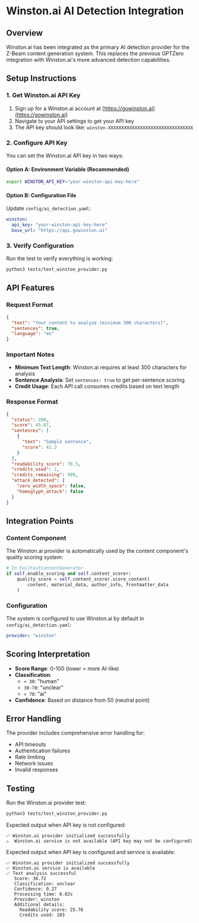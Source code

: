 # Winston.ai AI Detection Integration

## Overview
Winston.ai has been integrated as the primary AI detection provider for the Z-Beam content generation system. This replaces the previous GPTZero integration with Winston.ai's more advanced detection capabilities.

## Setup Instructions

### 1. Get Winston.ai API Key
1. Sign up for a Winston.ai account at [https://gowinston.ai](https://gowinston.ai)
2. Navigate to your API settings to get your API key
3. The API key should look like: `winston-XXXXXXXXXXXXXXXXXXXXXXXXXXXXXXXX`

### 2. Configure API Key
You can set the Winston.ai API key in two ways:

#### Option A: Environment Variable (Recommended)
```bash
export WINSTON_API_KEY="your-winston-api-key-here"
```

#### Option B: Configuration File
Update `config/ai_detection.yaml`:
```yaml
winston:
  api_key: "your-winston-api-key-here"
  base_url: "https://api.gowinston.ai"
```

### 3. Verify Configuration
Run the test to verify everything is working:
```bash
python3 tests/test_winston_provider.py
```

## API Features

### Request Format
```json
{
  "text": "Your content to analyze (minimum 300 characters)",
  "sentences": true,
  "language": "en"
}
```

### Important Notes
- **Minimum Text Length**: Winston.ai requires at least 300 characters for analysis
- **Sentence Analysis**: Set `sentences: true` to get per-sentence scoring
- **Credit Usage**: Each API call consumes credits based on text length

### Response Format
```json
{
  "status": 200,
  "score": 45.67,
  "sentences": [
    {
      "text": "Sample sentence",
      "score": 42.3
    }
  ],
  "readability_score": 78.5,
  "credits_used": 1,
  "credits_remaining": 999,
  "attack_detected": {
    "zero_width_space": false,
    "homoglyph_attack": false
  }
}
```

## Integration Points

### Content Component
The Winston.ai provider is automatically used by the content component's quality scoring system:

```python
# In FailFastContentGenerator
if self.enable_scoring and self.content_scorer:
    quality_score = self.content_scorer.score_content(
        content, material_data, author_info, frontmatter_data
    )
```

### Configuration
The system is configured to use Winston.ai by default in `config/ai_detection.yaml`:
```yaml
provider: "winston"
```

## Scoring Interpretation

- **Score Range**: 0-100 (lower = more AI-like)
- **Classification**:
  - `< 30`: "human"
  - `30-70`: "unclear"
  - `> 70`: "ai"
- **Confidence**: Based on distance from 50 (neutral point)

## Error Handling

The provider includes comprehensive error handling for:
- API timeouts
- Authentication failures
- Rate limiting
- Network issues
- Invalid responses

## Testing

Run the Winston.ai provider test:
```bash
python3 tests/test_winston_provider.py
```

Expected output when API key is not configured:
```
✅ Winston.ai provider initialized successfully
⚠️  Winston.ai service is not available (API key may not be configured)
```

Expected output when API key is configured and service is available:
```
✅ Winston.ai provider initialized successfully
✅ Winston.ai service is available
✅ Text analysis successful
   Score: 36.72
   Classification: unclear
   Confidence: 0.27
   Processing time: 0.82s
   Provider: winston
   Additional details:
     Readability score: 25.76
     Credits used: 103
```
